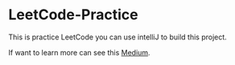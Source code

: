 # LeetCode-Practice

This is practice LeetCode you can use intelliJ to build this project.

If want to learn more can see this [Medium](https://medium.com/%E5%B7%A5%E7%A8%8B%E5%B8%AB%E6%B1%82%E7%94%9F%E6%8C%87%E5%8D%97-sofware-engineer-survival-guide).
